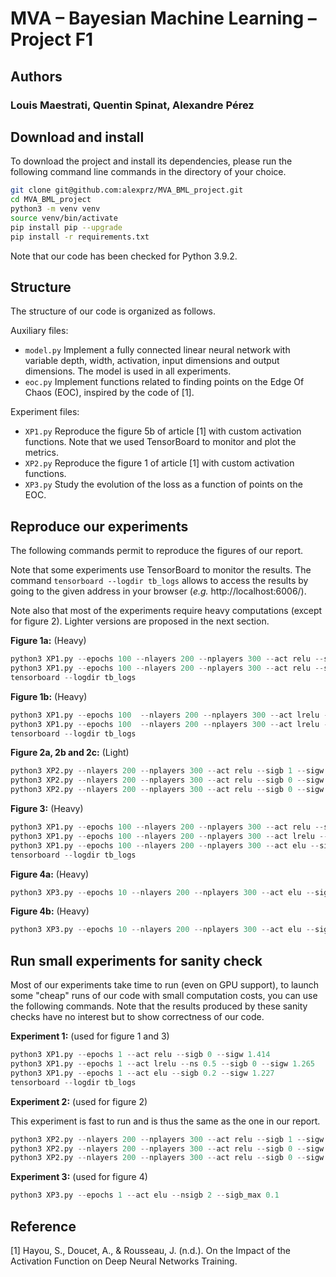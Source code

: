 # MVA – Bayesian Machine Learning – Project F1
## Authors
### Louis Maestrati, Quentin Spinat, Alexandre Pérez

## Download and install
To download the project and install its dependencies, please run the following command line commands in the directory of your choice.

```sh
git clone git@github.com:alexprz/MVA_BML_project.git
cd MVA_BML_project
python3 -m venv venv
source venv/bin/activate
pip install pip --upgrade
pip install -r requirements.txt
```

Note that our code has been checked for Python 3.9.2.

## Structure
The structure of our code is organized as follows.

Auxiliary files:
* `model.py` Implement a fully connected linear neural network with variable depth, width, activation, input dimensions and output dimensions. The model is used in all experiments.
* `eoc.py` Implement functions related to finding points on the Edge Of Chaos (EOC), inspired by the code of [1].

Experiment files:
* `XP1.py` Reproduce the figure 5b of article [1] with custom activation functions. Note that we used TensorBoard to monitor and plot the metrics.
* `XP2.py` Reproduce the figure 1 of article [1] with custom activation functions.
* `XP3.py` Study the evolution of the loss as a function of points on the EOC.

## Reproduce our experiments
The following commands permit to reproduce the figures of our report.

Note that some experiments use TensorBoard to monitor the results. The command `tensorboard --logdir tb_logs` allows to access the results by going to the given address in your browser (*e.g.* http://localhost:6006/).

Note also that most of the experiments require heavy computations (except for figure 2). Lighter versions are proposed in the next section.

**Figure 1a:** (Heavy)
```python
python3 XP1.py --epochs 100 --nlayers 200 --nplayers 300 --act relu --sigb 0 --sigw 1.414
python3 XP1.py --epochs 100 --nlayers 200 --nplayers 300 --act relu --sigb 1 --sigw 1
tensorboard --logdir tb_logs
```
**Figure 1b:** (Heavy)
```python
python3 XP1.py --epochs 100  --nlayers 200 --nplayers 300 --act lrelu --ns 0.5 --sigb 0 --sigw 1.265
python3 XP1.py --epochs 100  --nlayers 200 --nplayers 300 --act lrelu --ns 0.5 --sigb 0 --sigw 1
tensorboard --logdir tb_logs
```

**Figure 2a, 2b and 2c:** (Light)
```python
python3 XP2.py --nlayers 200 --nplayers 300 --act relu --sigb 1 --sigw 1
python3 XP2.py --nlayers 200 --nplayers 300 --act relu --sigb 0 --sigw 1.414
python3 XP2.py --nlayers 200 --nplayers 300 --act relu --sigb 0 --sigw 2
```

**Figure 3:** (Heavy)
```python
python3 XP1.py --epochs 100 --nlayers 200 --nplayers 300 --act relu --sigb 0 --sigw 1.414
python3 XP1.py --epochs 100 --nlayers 200 --nplayers 300 --act lrelu --ns 0.5 --sigb 0 --sigw 1.265
python3 XP1.py --epochs 100 --nlayers 200 --nplayers 300 --act elu --sigb 0.2 --sigw 1.227
tensorboard --logdir tb_logs
```

**Figure 4a:** (Heavy)
```python
python3 XP3.py --epochs 10 --nlayers 200 --nplayers 300 --act elu --sigb_max 0.1
```

**Figure 4b:** (Heavy)
```python
python3 XP3.py --epochs 10 --nlayers 200 --nplayers 300 --act elu --sigb_max 1
```

## Run small experiments for sanity check
Most of our experiments take time to run (even on GPU support), to launch some "cheap" runs of our code with small computation costs, you can use the following commands. Note that the results produced by these sanity checks have no interest but to show correctness of our code.


**Experiment 1:** (used for figure 1 and 3)
```python
python3 XP1.py --epochs 1 --act relu --sigb 0 --sigw 1.414
python3 XP1.py --epochs 1 --act lrelu --ns 0.5 --sigb 0 --sigw 1.265
python3 XP1.py --epochs 1 --act elu --sigb 0.2 --sigw 1.227
tensorboard --logdir tb_logs
```

**Experiment 2:** (used for figure 2)

This experiment is fast to run and is thus the same as the one in our report.
```python
python3 XP2.py --nlayers 200 --nplayers 300 --act relu --sigb 1 --sigw 1
python3 XP2.py --nlayers 200 --nplayers 300 --act relu --sigb 0 --sigw 1.414
python3 XP2.py --nlayers 200 --nplayers 300 --act relu --sigb 0 --sigw 2
```

**Experiment 3:** (used for figure 4)
```python
python3 XP3.py --epochs 1 --act elu --nsigb 2 --sigb_max 0.1
```

## Reference
[1] Hayou, S., Doucet, A., & Rousseau, J. (n.d.). On the Impact of the Activation Function on Deep Neural Networks Training.
